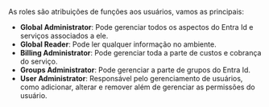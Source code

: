 As roles são atribuições de funções aos usuários, vamos as principais:

- **Global Administrator**: Pode gerenciar todos os aspectos do Entra Id e serviços associados a ele.
- **Global Reader**: Pode ler qualquer informação no ambiente.
- **Billing Administrator**: Pode gerenciar toda a parte de custos e cobrança do serviço.
- **Groups Administrator**: Pode gerenciar a parte de grupos do Entra Id.
- **User Administrator**: Responsável pelo gerenciamento de usuários, como adicionar, alterar e remover além de gerenciar as permissões do usuário.